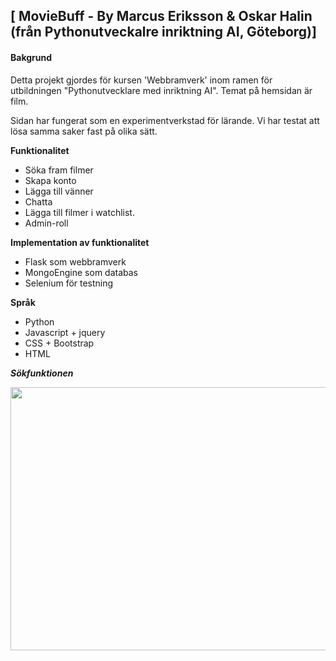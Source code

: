 ## [ MovieBuff - By Marcus Eriksson & Oskar Halin (från Pythonutveckalre inriktning AI, Göteborg)]

#### **Bakgrund** ####
Detta projekt gjordes för kursen 'Webbramverk' inom ramen för utbildningen "Pythonutvecklare med inriktning AI". Temat på hemsidan är film. 

Sidan har fungerat som en experimentverkstad för lärande. Vi har testat att lösa samma saker fast på olika sätt.

**Funktionalitet** 
* Söka fram filmer
* Skapa konto
* Lägga till vänner
* Chatta
* Lägga till filmer i watchlist. 
* Admin-roll

**Implementation av funktionalitet**
* Flask som webbramverk
* MongoEngine som databas
* Selenium för testning

**Språk**
* Python
* Javascript + jquery
* CSS + Bootstrap
* HTML

***Sökfunktionen***
<p align="center">
<img src= "https://github.com/OskarHal/Project_Movie_Web_App/blob/master/_documents/search.gif?raw=true/"
  width="800" height="421">
</p>




